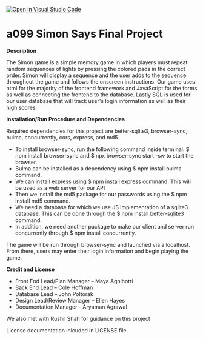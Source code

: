 [![Open in Visual Studio Code](https://classroom.github.com/assets/open-in-vscode-f059dc9a6f8d3a56e377f745f24479a46679e63a5d9fe6f495e02850cd0d8118.svg)](https://classroom.github.com/online_ide?assignment_repo_id=5567785&assignment_repo_type=AssignmentRepo)
# a099 Simon Says Final Project
****Description**** 

The Simon game is a simple memory game in which players must repeat random sequences of lights by pressing the colored pads in the correct order. Simon will display a sequence and the user adds to the sequence throughout the game and follows the onscreen instructions. Our game uses html for the majority of the frontend framework and JavaScript for the forms as well as connecting the frontend to the database. Lastly SQL is used for our user database that will track user's login information as well as their high scores. 


****Installation/Run Procedure and Dependencies****

Required dependencies for this project are better-sqlite3, browser-sync, bulma, concurrently, cors, express, and md5. 

- To install browser-sync, run the following command inside terminal: $ npm install browser-sync and $ npx browser-sync start -sw to start the browser.
- Bulma can be installed as a dependency using $ npm install bulma command.
- We can install express using $ npm install express command. This will be used as a web server for our API
- Then we install the md5 package for our passwords using the $ npm install md5 command.
- We need a database for which we use JS implementation of a sqlite3 database. This can be done through the $ npm install better-sqlite3 command.
- In addition, we need another package to make our client and server run concurrently through $ npm install concurrently.

The game will be run through browser-sync and launched via a localhost. From there, users may enter their login information and begin playing the game.


****Credit and License****

- Front End Lead/Plan Manager – Maya Agnihotri
- Back End Lead – Cole Hoffman
- Database Lead – John Poltorak
- Design Lead/Review Manager – Ellen Hayes
- Documentation Manager - Aryaman Agrawal

We also met with Rushil Shah for guidance on this project

License documentation inlcuded in LICENSE file.

